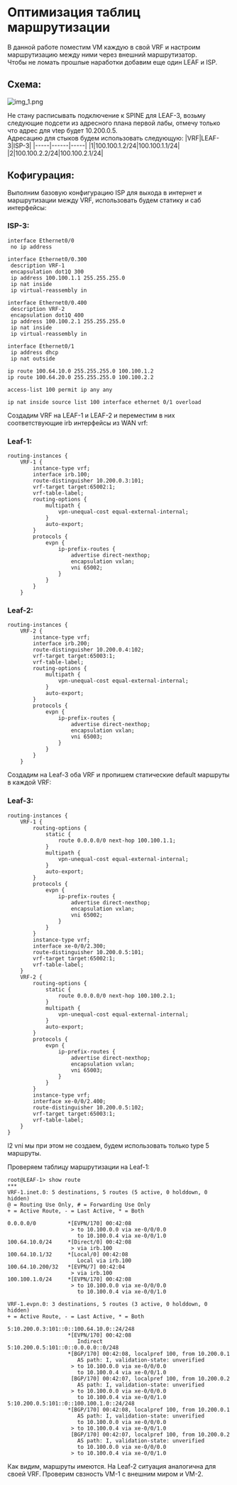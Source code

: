 # Оптимизация таблиц маршрутизации

В данной работе поместим VM каждую в свой VRF и настроим маршрутизацию между ними через внешний маршрутизатор.\
Чтобы не ломать прошлые наработки добавим еще один LEAF и ISP.

## Схема:
![img_1.png](scheme1.png)

Не стану расписывать подключение к SPINE для LEAF-3, возьму следующие подсети из адресного плана первой лабы, отмечу только что адрес для vtep будет 10.200.0.5.\
Адресацию для стыков будем использовать следующую:
|VRF|LEAF-3|ISP-3|
|-----|------|-----|
|1|100.100.1.2/24|100.100.1.1/24|
|2|100.100.2.2/24|100.100.2.1/24|

## Кофигурация:

Выполним базовую конфигурацию ISP для выхода в интернет и маршрутизации между VRF, использовать будем статику и саб интерфейсы:

### ISP-3:
```
interface Ethernet0/0
 no ip address

interface Ethernet0/0.300
 description VRF-1
 encapsulation dot1Q 300
 ip address 100.100.1.1 255.255.255.0
 ip nat inside
 ip virtual-reassembly in

interface Ethernet0/0.400
 description VRF-2
 encapsulation dot1Q 400
 ip address 100.100.2.1 255.255.255.0
 ip nat inside
 ip virtual-reassembly in

interface Ethernet0/1
 ip address dhcp
 ip nat outside

ip route 100.64.10.0 255.255.255.0 100.100.1.2
ip route 100.64.20.0 255.255.255.0 100.100.2.2

access-list 100 permit ip any any

ip nat inside source list 100 interface ethernet 0/1 overload

```

Создадим VRF на LEAF-1 и LEAF-2 и переместим в них соответствующие irb интерфейсы из WAN vrf:

### Leaf-1:
```
routing-instances {
    VRF-1 {
        instance-type vrf;
        interface irb.100;
        route-distinguisher 10.200.0.3:101;
        vrf-target target:65002:1;
        vrf-table-label;
        routing-options {
            multipath {
                vpn-unequal-cost equal-external-internal;
            }
            auto-export;
        }
        protocols {
            evpn {
                ip-prefix-routes {      
                    advertise direct-nexthop;
                    encapsulation vxlan;
                    vni 65002;
                }
            }
        }
    }
```

### Leaf-2:
```
routing-instances {
    VRF-2 {
        instance-type vrf;
        interface irb.200;
        route-distinguisher 10.200.0.4:102;
        vrf-target target:65003:1;
        vrf-table-label;
        routing-options {
            multipath {
                vpn-unequal-cost equal-external-internal;
            }
            auto-export;
        }
        protocols {
            evpn {
                ip-prefix-routes {      
                    advertise direct-nexthop;
                    encapsulation vxlan;
                    vni 65003;
                }
            }
        }
    }
```

Создадим на Leaf-3 оба VRF и пропишем статические default маршруты в каждой VRF:

### Leaf-3:
```
routing-instances {
    VRF-1 {
        routing-options {
            static {
                route 0.0.0.0/0 next-hop 100.100.1.1;
            }
            multipath {
                vpn-unequal-cost equal-external-internal;
            }
            auto-export;
        }
        protocols {
            evpn {
                ip-prefix-routes {
                    advertise direct-nexthop;
                    encapsulation vxlan;
                    vni 65002;
                }
            }
        }
        instance-type vrf;
        interface xe-0/0/2.300;
        route-distinguisher 10.200.0.5:101;
        vrf-target target:65002:1;
        vrf-table-label;
    }
    VRF-2 {
        routing-options {
            static {
                route 0.0.0.0/0 next-hop 100.100.2.1;
            }
            multipath {
                vpn-unequal-cost equal-external-internal;
            }
            auto-export;
        }
        protocols {
            evpn {
                ip-prefix-routes {      
                    advertise direct-nexthop;
                    encapsulation vxlan;
                    vni 65003;
                }
            }
        }
        instance-type vrf;
        interface xe-0/0/2.400;
        route-distinguisher 10.200.0.5:102;
        vrf-target target:65003:1;
        vrf-table-label;
    }
}
```

l2 vni мы при этом не создаем, будем использовать только type 5 маршруты.

Проверяем таблицу маршрутизации на Leaf-1:
```
root@LEAF-1> show route
***
VRF-1.inet.0: 5 destinations, 5 routes (5 active, 0 holddown, 0 hidden)
@ = Routing Use Only, # = Forwarding Use Only
+ = Active Route, - = Last Active, * = Both

0.0.0.0/0          *[EVPN/170] 00:42:08 
                    > to 10.100.0.0 via xe-0/0/0.0
                      to 10.100.0.4 via xe-0/0/1.0
100.64.10.0/24     *[Direct/0] 00:42:08
                    > via irb.100
100.64.10.1/32     *[Local/0] 00:42:08
                      Local via irb.100
100.64.10.200/32   *[EVPN/7] 00:42:04
                    > via irb.100
100.100.1.0/24     *[EVPN/170] 00:42:08
                    > to 10.100.0.0 via xe-0/0/0.0
                      to 10.100.0.4 via xe-0/0/1.0

VRF-1.evpn.0: 3 destinations, 5 routes (3 active, 0 holddown, 0 hidden)
+ = Active Route, - = Last Active, * = Both

5:10.200.0.3:101::0::100.64.10.0::24/248               
                   *[EVPN/170] 00:42:08
                      Indirect
5:10.200.0.5:101::0::0.0.0.0::0/248               
                   *[BGP/170] 00:42:08, localpref 100, from 10.200.0.1
                      AS path: I, validation-state: unverified
                    > to 10.100.0.0 via xe-0/0/0.0
                      to 10.100.0.4 via xe-0/0/1.0
                    [BGP/170] 00:42:07, localpref 100, from 10.200.0.2
                      AS path: I, validation-state: unverified
                    > to 10.100.0.0 via xe-0/0/0.0
                      to 10.100.0.4 via xe-0/0/1.0
5:10.200.0.5:101::0::100.100.1.0::24/248               
                   *[BGP/170] 00:42:08, localpref 100, from 10.200.0.1
                      AS path: I, validation-state: unverified
                      to 10.100.0.0 via xe-0/0/0.0
                    > to 10.100.0.4 via xe-0/0/1.0
                    [BGP/170] 00:42:07, localpref 100, from 10.200.0.2
                      AS path: I, validation-state: unverified
                      to 10.100.0.0 via xe-0/0/0.0
                    > to 10.100.0.4 via xe-0/0/1.0
```

Как видим, маршруты имеются. На Leaf-2 ситуация аналогична для своей VRF. Проверим свзность VM-1 с внешним миром и VM-2.

```

```
